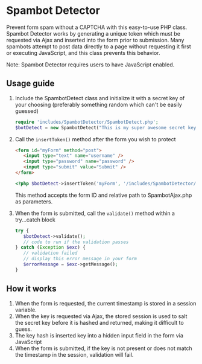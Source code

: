 Spambot Detector
================

Prevent form spam without a CAPTCHA with this easy-to-use PHP class. 
Spambot Detector works by generating a unique token which must be 
requested via Ajax and inserted into the form prior to submission. 
Many spambots attempt to post data directly to a page without requesting 
it first or executing JavaScript, and this class prevents this behavior.

Note: Spambot Detector requires users to have JavaScript enabled.

Usage guide
-----------

1. Include the SpambotDetect class and initialize it with a secret key of 
   your choosing (preferably something random which can't be easily guessed)

   ```php
   require 'includes/SpambotDetector/SpambotDetect.php';
   $botDetect = new SpambotDetect("This is my super awesome secret key!");
   ```

2. Call the `insertToken()` method after the form you wish to protect

   ```html
   <form id="myForm" method="post">
      <input type="text" name="username" />
      <input type="password" name="password" />
      <input type="submit" value="Submit" />
   </form>
   ```
   ```php
   <?php $botDetect->insertToken('myForm', '/includes/SpambotDetector/SpambotAjax.php') ?>
   ```

   This method accepts the form ID and relative path to SpambotAjax.php as parameters.

3. When the form is submitted, call the `validate()` method within a try...catch block

   ```php
   try {
      $botDetect->validate();
      // code to run if the validation passes
   } catch (Exception $exc) {
      // validation failed
      // display this error message in your form
      $errorMessage = $exc->getMessage();
   }
   ```

How it works
------------

1. When the form is requested, the current timestamp is stored in a session variable.
2. When the key is requested via Ajax, the stored session is used to salt the secret
   key before it is hashed and returned, making it difficult to guess.
3. The key hash is inserted key into a hidden input field in the form via JavaScript
4. When the form is submitted, if the key is not present or does not match the timestamp
   in the session, validation will fail.
